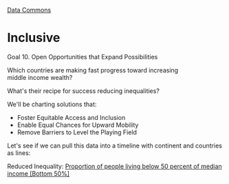 [Data Commons](../)

# Inclusive

Goal 10. Open Opportunities that Expand Possibilities

Which countries are making fast progress
toward increasing middle&nbsp;income&nbsp;wealth?

What's their recipe for success reducing inequalities?

We'll be charting solutions that:

- Foster Equitable Access and Inclusion
- Enable Equal Chances for Upward Mobility
- Remove Barriers to Level the Playing Field

Let's see if we can pull this data into a timeline with continent and countries as lines:

Reduced Inequality: [Proportion of people living below 50 percent of median income [Bottom 50%]](https://datacommons.org/tools/statvar#s=dc%2Fs%2FUnitedNationsUn&d=dc%2Fd%2FUnitedNationsUn_SdgIndicatorsDatabase&sv=sdg%2FSI_POV_50MI.INCOME_WEALTH_QUANTILE--B50)
